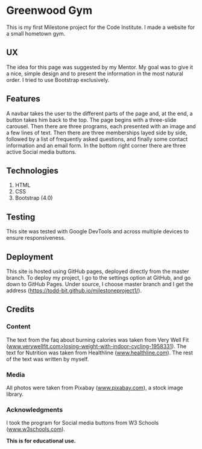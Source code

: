 # Greenwood Gym
This is my first Milestone project for the Code Institute.  I made a website for a small hometown gym.  

## UX 
The idea for this page was suggested by my Mentor.  My goal was to give it a nice, simple design and to present the information in the most natural order.  I tried to use Bootstrap exclusively.

## Features
A navbar takes the user to the different parts of the page and, at the end, a button takes him back to the top.  The page begins with a three-slide carousel.  Then there are three programs, each presented with an image and a few lines of text.  Then there are three memberships layed side by side, followed by a list of frequently asked questions, and finally some contact information and an email form.  In the bottom right corner there are three active Social media buttons.

## Technologies
1. HTML
2. CSS
3. Bootstrap (4.0)

## Testing
This site was tested with Google DevTools and across multiple devices to ensure responsiveness.

## Deployment
This site is hosted using GitHub pages, deployed directly from the master branch.  To deploy my project, I go to the settings option at GitHub, and go down to GitHub Pages.  Under source, I choose master branch and I get the address (https://todd-bit.github.io/milestoneproject1/).

## Credits

### Content
The text from the faq about burning calories was taken from Very Well Fit (www.verywellfit.com>losing-weight-with-indoor-cycling-1958331).  The text for Nutrition was taken from Healthline (www.healthline.com).  The rest of the text was written by myself.

### Media 
All photos were taken from Pixabay (www.pixabay.com), a stock image library.

### Acknowledgments
I took the program for Social media buttons from W3 Schools (www.w3schools.com).

**This is for educational use.**